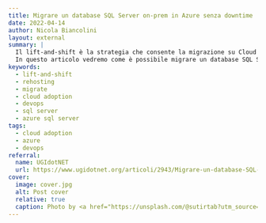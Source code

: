 ```yaml
---
title: Migrare un database SQL Server on-prem in Azure senza downtime
date: 2022-04-14
author: Nicola Biancolini
layout: external
summary: |
  Il lift-and-shift è la strategia che consente la migrazione su Cloud più rapida, meno laboriosa e (almeno inizialmente) meno costosa rispetto ad altri processi.  
  In questo articolo vedremo come è possibile migrare un database SQL Server senza generare interruzioni sui servizi già in opera.
keywords: 
  - lift-and-shift
  - rehosting
  - migrate
  - cloud adoption
  - devops
  - sql server
  - azure sql server
tags:
  - cloud adoption
  - azure
  - devops
referral: 
  name: UGIdotNET
  url: https://www.ugidotnet.org/articoli/2943/Migrare-un-database-SQL-Server-on-prem-in-Azure-senza-downtime
cover:
  image: cover.jpg
  alt: Post cover
  relative: true
  caption: Photo by <a href="https://unsplash.com/@sutirtab?utm_source=unsplash&utm_medium=referral&utm_content=creditCopyText">sutirta budiman</a> on <a href="https://unsplash.com/s/photos/migration?utm_source=unsplash&utm_medium=referral&utm_content=creditCopyText">Unsplash</a>
---
```

